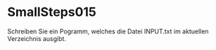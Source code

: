 # SmallSteps015

Schreiben Sie ein Pogramm, welches die Datei INPUT.txt im aktuellen Verzeichnis ausgibt.

